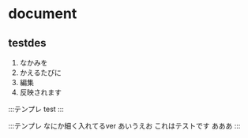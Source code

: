 # document


## testdes


1. なかみを
1. かえるたびに
1. 編集
1. 反映されます


:::テンプレ
test
:::


:::テンプレ なにか細く入れてるver
あいうえお
これはテストです
あああ
:::
